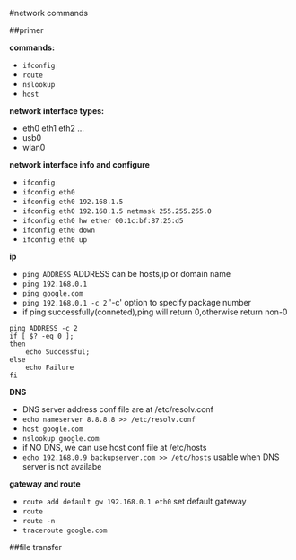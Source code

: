 #network commands




##primer

**commands:**

* `ifconfig`
* `route`
* `nslookup`
* `host`

**network interface types:**

* eth0 eth1 eth2 ...
* usb0
* wlan0

**network interface info and configure**

* `ifconfig`
* `ifconfig eth0`
* `ifconfig eth0 192.168.1.5`
* `ifconfig eth0 192.168.1.5 netmask 255.255.255.0`
* `ifconfig eth0 hw ether 00:1c:bf:87:25:d5`
* `ifconfig eth0 down`
* `ifconfig eth0 up`

**ip**

* `ping ADDRESS` ADDRESS can be hosts,ip or domain name
* `ping 192.168.0.1`
* `ping google.com`
* `ping 192.168.0.1 -c 2` '-c' option to specify package number
* if ping successfully(conneted),ping will return 0,otherwise return non-0

```
ping ADDRESS -c 2
if [ $? -eq 0 ];
then
	echo Successful;
else
	echo Failure
fi
```

**DNS**

* DNS server address conf file are at /etc/resolv.conf
* `echo nameserver 8.8.8.8 >> /etc/resolv.conf`
* `host google.com`
* `nslookup google.com`
* if NO DNS, we can use host conf file at /etc/hosts
* `echo 192.168.0.9 backupserver.com >> /etc/hosts` usable when DNS server is not availabe

**gateway and route**

* `route add default gw 192.168.0.1 eth0` set default gateway
* `route`
* `route -n`
* `traceroute google.com`





##file transfer

